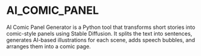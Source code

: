 # AI_COMIC_PANEL
AI Comic Panel Generator is a Python tool that transforms short stories into comic-style panels using Stable Diffusion. It splits the text into sentences, generates AI-based illustrations for each scene, adds speech bubbles, and arranges them into a comic page.
